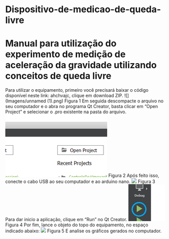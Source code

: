 # Dispositivo-de-medicao-de-queda-livre

# Manual para utilização do experimento de medição de aceleração da gravidade utilizando conceitos de queda livre

Para utilizar o equipamento, primeiro você precisará baixar o código disponível neste link: ahchvajc, clique em download ZIP.
![](Imagens/unnamed (1).png)
Figura 1
Em seguida descompacte o arquivo no seu computador e o abra no programa Qt Creator, basta clicar em “Open Project” e selecionar o .pro existente na pasta do arquivo.
![](Imagens/unnamed.png)
Figura 2
Após feito isso, conecte o cabo USB ao seu computador e ao arduino nano.
![](Imagens/1AC07_Arduino_Nano_V3.0.png)
Figura 3
Para dar inicio a aplicação, clique em “Run” no Qt Creator.
![](Imagens/image1.png)
Figura 4
Por fim, lance o objeto do topo do equipamento, no espaço indicado abaixo:
![](Imagens/ta.png)
Figura 5
E analise os gráficos gerados no computador.

